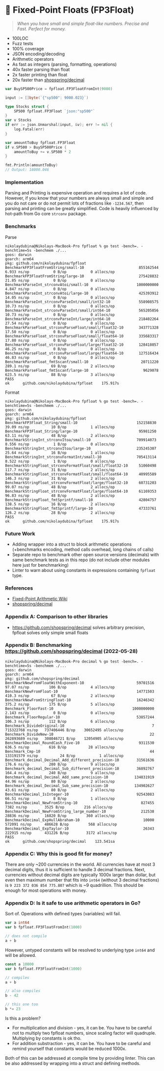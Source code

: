 # 🐣 Fixed-Point Floats (FP3Float)

> _When you have small and simple float-like numbers. Precise and Fast. Perfect for money._

* 100LOC
* Fuzz tests
* 100% coverage
* JSON encoding/decoding
* Arithmetic operators
* As fast as integers (parsing, formatting, operations)
* 40x faster parsing than float
* 2x faster printing than float
* 20x faster than [shopspring/decimal](https://github.com/shopspring/decimal)

```go
var BuySP500Price = fpfloat.FP3FloatFromInt(9000)

input := []byte(`{"sp500": 9000.023}`)

type Stocks struct {
    SP500 fpfloat.FP3Float `json:"sp500"`
}
var v Stocks
if err := json.Unmarshal(input, &v); err != nil {
    log.Fatal(err)
}

var amountToBuy fpfloat.FP3Float
if v.SP500 > BuySP500Price {
    amountToBuy += v.SP500 * 2
}

fmt.Println(amountToBuy)
// Output: 18000.046
```

### Implementation

Parsing and Printing is expensive operation and requires a lot of code.
However, if you know that your numbers are always small and simple and you do not care or do not permit lots of fractions like `-1234.567`, then parsing and printing can be greatly simplified.
Code is heavily influenced by hot-path from Go core `strconv` package.

### Benchmarks

Parse
```
nikolaydubina@Nikolays-MacBook-Pro fpfloat % go test -bench=. -benchtime=5s -benchmem ./...
goos: darwin
goarch: arm64
pkg: github.com/nikolaydubina/fpfloat
BenchmarkFP3FloatFromString/small-10                         855162544            6.933 ns/op           0 B/op           0 allocs/op
BenchmarkFP3FloatFromString/large-10                         275428832            21.85 ns/op           0 B/op           0 allocs/op
BenchmarkParseInt_strconvAtoi/small-10                      1000000000            4.847 ns/op           0 B/op           0 allocs/op
BenchmarkParseInt_strconvAtoi/large-10                       425393912            14.05 ns/op           0 B/op           0 allocs/op
BenchmarkParseInt_strconvParseInt/small/int32-10             558908575            10.73 ns/op           0 B/op           0 allocs/op
BenchmarkParseInt_strconvParseInt/small/int64-10             565205856            10.73 ns/op           0 B/op           0 allocs/op
BenchmarkParseInt_strconvParseInt/large/int64-10             218402264            27.54 ns/op           0 B/op           0 allocs/op
BenchmarkParseFloat_strconvParseFloat/small/float32-10       343771328            17.50 ns/op           0 B/op           0 allocs/op
BenchmarkParseFloat_strconvParseFloat/small/float64-10       335683317            17.80 ns/op           0 B/op           0 allocs/op
BenchmarkParseFloat_strconvParseFloat/large/float32-10       128418057            46.25 ns/op           0 B/op           0 allocs/op
BenchmarkParseFloat_strconvParseFloat/large/float64-10       127516434            46.83 ns/op           0 B/op           0 allocs/op
BenchmarkParseFloat_fmtSscanf/small-10                        20711220            289.1 ns/op          69 B/op           2 allocs/op
BenchmarkParseFloat_fmtSscanf/large-10                         9629078            623.5 ns/op          88 B/op           3 allocs/op
PASS
ok      github.com/nikolaydubina/fpfloat    175.917s
```

Format
```
nikolaydubina@Nikolays-MacBook-Pro fpfloat % go test -bench=. -benchtime=5s -benchmem ./...
goos: darwin
goarch: arm64
pkg: github.com/nikolaydubina/fpfloat
BenchmarkFP3Float_String/small-10                           152158830            39.09 ns/op          10 B/op           1 allocs/op
BenchmarkFP3Float_String/large-10                            95981250            63.11 ns/op          48 B/op           2 allocs/op
BenchmarkStringInt_strconvItoa/small-10                     709914073            8.556 ns/op           1 B/op           0 allocs/op
BenchmarkStringInt_strconvItoa/large-10                     235245307            25.64 ns/op          16 B/op           1 allocs/op
BenchmarkStringInt_strconvFormatInt/small-10                705413114            8.522 ns/op           1 B/op           0 allocs/op
BenchmarkStringFloat_strconvFormatFloat/small/float32-10     51060498            117.7 ns/op          31 B/op           2 allocs/op
BenchmarkStringFloat_strconvFormatFloat/small/float64-10     40995589            146.3 ns/op          31 B/op           2 allocs/op
BenchmarkStringFloat_strconvFormatFloat/large/float32-10     60731203            99.07 ns/op          48 B/op           2 allocs/op
BenchmarkStringFloat_strconvFormatFloat/large/float64-10     61169353            96.83 ns/op          48 B/op           2 allocs/op
BenchmarkStringFloat_fmtSprintf/small-10                     42804757            138.5 ns/op          16 B/op           2 allocs/op
BenchmarkStringFloat_fmtSprintf/large-10                     47333761            126.2 ns/op          28 B/op           2 allocs/op
PASS
ok      github.com/nikolaydubina/fpfloat    175.917s
```

### Future Work

- Adding wrapper into a struct to block arithmetic operations (+benchmarks encoding, method calls overhead, long chains of calls)
- Separate repo to benchmark other open source versions (decimals) with same benchmark tests as in this repo (do not include other modules here just for benchmarking)
- Linter to warn about using constants in expressions containing `fpfloat` type.

### References

- [Fixed-Point Arithmetic Wiki](https://en.wikipedia.org/wiki/Fixed-point_arithmetic)
- [shopspring/decimal](https://github.com/shopspring/decimal)

### Appendix A: Comparison to other libraries

- https://github.com/shopspring/decimal solves arbitrary precision, fpfloat solves only simple small floats

### Appendix B: Benchmarking https://github.com/shopspring/decimal (2022-05-28)
```
nikolaydubina@Nikolays-MacBook-Pro decimal % go test -bench=. -benchtime=5s -benchmem ./...
goos: darwin
goarch: arm64
pkg: github.com/shopspring/decimal
BenchmarkNewFromFloatWithExponent-10                        59701516         97.07 ns/op         106 B/op           4 allocs/op
BenchmarkNewFromFloat-10                                    14771503         410.3 ns/op          67 B/op           2 allocs/op
BenchmarkNewFromStringFloat-10                              16246342         375.2 ns/op         175 B/op           5 allocs/op
Benchmark_FloorFast-10                                    1000000000         2.143 ns/op           0 B/op           0 allocs/op
Benchmark_FloorRegular-10                                   53857244         106.3 ns/op         112 B/op           6 allocs/op
Benchmark_DivideOriginal-10                                        7     715322768 ns/op   737406446 B/op    30652495 allocs/op
Benchmark_DivideNew-10                                            22     262893689 ns/op   308046721 B/op    12054905 allocs/op
BenchmarkDecimal_RoundCash_Five-10                           9311530         636.5 ns/op         616 B/op          28 allocs/op
Benchmark_Cmp-10                                                  44     133191579 ns/op          24 B/op           1 allocs/op
Benchmark_decimal_Decimal_Add_different_precision-10        31561636         176.6 ns/op         280 B/op           9 allocs/op
Benchmark_decimal_Decimal_Sub_different_precision-10        36892767         164.4 ns/op         240 B/op           9 allocs/op
Benchmark_decimal_Decimal_Add_same_precision-10            134831919         44.96 ns/op          80 B/op           2 allocs/op
Benchmark_decimal_Decimal_Sub_same_precision-10            134902627         43.61 ns/op          80 B/op           2 allocs/op
BenchmarkDecimal_IsInteger-10                               92543083         66.51 ns/op           8 B/op           1 allocs/op
BenchmarkDecimal_NewFromString-10                             827455          7382 ns/op        3525 B/op         216 allocs/op
BenchmarkDecimal_NewFromString_large_number-10                212538         28836 ns/op       16820 B/op         360 allocs/op
BenchmarkDecimal_ExpHullAbraham-10                             10000        572091 ns/op      486628 B/op         568 allocs/op
BenchmarkDecimal_ExpTaylor-10                                  26343        222915 ns/op      431226 B/op        3172 allocs/op
PASS
ok      github.com/shopspring/decimal    123.541sa
```

### Appendix C: Why this is good fit for money?

There are only ~200 currencies in the world.
All currencies have at most 3 decimal digits, thus it is sufficient to handle 3 decimal fractions.
Next, currencies without decimal digits are typically 1000x larger than dollar, but even then maximum number that fits into `int64` (without 3 decimal fractions) is `9 223 372 036 854 775.807` which is ~9 quadrillion. This should be enough for most operations with money.

### Appendix D: Is it safe to use arithmetic operators in Go?

Sort of. Operations with defined types (variables) will fail.
```go
var a int64
var b fpfloat.FP3FloatFromInt(1000)

// does not compile
a + b
```

However, untyped constants will be resolved to underlying type `int64` and will be allowed.  
```go
const a 10000
var b fpfloat.FP3FloatFromInt(1000)

// compiles
a + b

// also compiles
b - 42

// this one too
b *= 23
```

Is this a problem? 
* For multiplication and division - yes, it can be. You have to be careful not to multiply two fpfloat numbers, since scaling factor will quadruple. Multiplying by constants is ok tho.
* For addition substraction - yes, it can be. You have to be careful and remind yourself that constants would be reduced 1000x.

Both of this can be addressed at compile time by providing linter. This can be also addressed by wrapping into a struct and defining methods.

